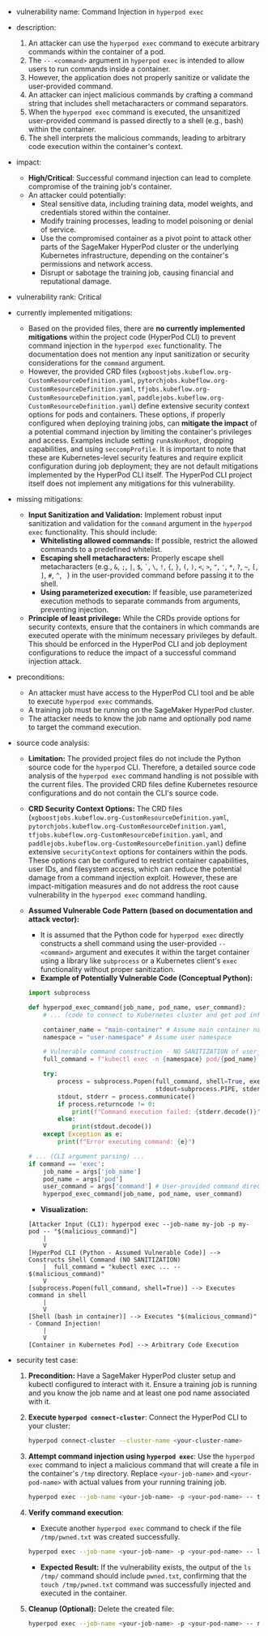 - vulnerability name: Command Injection in `hyperpod exec`
- description:
    1. An attacker can use the `hyperpod exec` command to execute arbitrary commands within the container of a pod.
    2. The `-- <command>` argument in `hyperpod exec` is intended to allow users to run commands inside a container.
    3. However, the application does not properly sanitize or validate the user-provided command.
    4. An attacker can inject malicious commands by crafting a command string that includes shell metacharacters or command separators.
    5. When the `hyperpod exec` command is executed, the unsanitized user-provided command is passed directly to a shell (e.g., bash) within the container.
    6. The shell interprets the malicious commands, leading to arbitrary code execution within the container's context.
- impact:
    - **High/Critical**: Successful command injection can lead to complete compromise of the training job's container.
    - An attacker could potentially:
        - Steal sensitive data, including training data, model weights, and credentials stored within the container.
        - Modify training processes, leading to model poisoning or denial of service.
        - Use the compromised container as a pivot point to attack other parts of the SageMaker HyperPod cluster or the underlying Kubernetes infrastructure, depending on the container's permissions and network access.
        - Disrupt or sabotage the training job, causing financial and reputational damage.
- vulnerability rank: Critical
- currently implemented mitigations:
    - Based on the provided files, there are **no currently implemented mitigations** within the project code (HyperPod CLI) to prevent command injection in the `hyperpod exec` functionality. The documentation does not mention any input sanitization or security considerations for the `command` argument.
    - However, the provided CRD files (`xgboostjobs.kubeflow.org-CustomResourceDefinition.yaml`, `pytorchjobs.kubeflow.org-CustomResourceDefinition.yaml`, `tfjobs.kubeflow.org-CustomResourceDefinition.yaml`, `paddlejobs.kubeflow.org-CustomResourceDefinition.yaml`) define extensive security context options for pods and containers. These options, if properly configured when deploying training jobs, can **mitigate the impact** of a potential command injection by limiting the container's privileges and access. Examples include setting `runAsNonRoot`, dropping capabilities, and using `seccompProfile`. It is important to note that these are Kubernetes-level security features and require explicit configuration during job deployment; they are not default mitigations implemented by the HyperPod CLI itself. The HyperPod CLI project itself does not implement any mitigations for this vulnerability.
- missing mitigations:
    - **Input Sanitization and Validation:** Implement robust input sanitization and validation for the `command` argument in the `hyperpod exec` functionality. This should include:
        - **Whitelisting allowed commands:** If possible, restrict the allowed commands to a predefined whitelist.
        - **Escaping shell metacharacters:** Properly escape shell metacharacters (e.g., `&`, `;`, `|`, `$`, `` ` ``, `\`, `!`, `{`, `}`, `(`, `)`, `<`, `>`, `"`, `'`, `*`, `?`, `~`, `[`, `]`, `#`, `^`, ` `) in the user-provided command before passing it to the shell.
        - **Using parameterized execution:** If feasible, use parameterized execution methods to separate commands from arguments, preventing injection.
    - **Principle of least privilege:** While the CRDs provide options for security contexts, ensure that the containers in which commands are executed operate with the minimum necessary privileges by default. This should be enforced in the HyperPod CLI and job deployment configurations to reduce the impact of a successful command injection attack.
- preconditions:
    - An attacker must have access to the HyperPod CLI tool and be able to execute `hyperpod exec` commands.
    - A training job must be running on the SageMaker HyperPod cluster.
    - The attacker needs to know the job name and optionally pod name to target the command execution.
- source code analysis:
    - **Limitation:** The provided project files do not include the Python source code for the `hyperpod` CLI. Therefore, a detailed source code analysis of the `hyperpod exec` command handling is not possible with the current files. The provided CRD files define Kubernetes resource configurations and do not contain the CLI's source code.
    - **CRD Security Context Options:** The CRD files (`xgboostjobs.kubeflow.org-CustomResourceDefinition.yaml`, `pytorchjobs.kubeflow.org-CustomResourceDefinition.yaml`, `tfjobs.kubeflow.org-CustomResourceDefinition.yaml`, and `paddlejobs.kubeflow.org-CustomResourceDefinition.yaml`) define extensive `securityContext` options for containers within the pods. These options can be configured to restrict container capabilities, user IDs, and filesystem access, which can reduce the potential damage from a command injection exploit. However, these are impact-mitigation measures and do not address the root cause vulnerability in the `hyperpod exec` command handling.
    - **Assumed Vulnerable Code Pattern (based on documentation and attack vector):**
        - It is assumed that the Python code for `hyperpod exec` directly constructs a shell command using the user-provided `-- <command>` argument and executes it within the target container using a library like `subprocess` or a Kubernetes client's `exec` functionality without proper sanitization.
        - **Example of Potentially Vulnerable Code (Conceptual Python):**
        ```python
        import subprocess

        def hyperpod_exec_command(job_name, pod_name, user_command):
            # ... (code to connect to Kubernetes cluster and get pod information) ...

            container_name = "main-container" # Assume main container name
            namespace = "user-namespace" # Assume user namespace

            # Vulnerable command construction - NO SANITIZATION of user_command
            full_command = f"kubectl exec -n {namespace} pod/{pod_name} -c {container_name} -- {user_command}"

            try:
                process = subprocess.Popen(full_command, shell=True, executable='/bin/bash',
                                           stdout=subprocess.PIPE, stderr=subprocess.PIPE)
                stdout, stderr = process.communicate()
                if process.returncode != 0:
                    print(f"Command execution failed: {stderr.decode()}")
                else:
                    print(stdout.decode())
            except Exception as e:
                print(f"Error executing command: {e}")

        # ... (CLI argument parsing) ...
        if command == 'exec':
            job_name = args['job_name']
            pod_name = args['pod']
            user_command = args['command'] # User-provided command directly from CLI
            hyperpod_exec_command(job_name, pod_name, user_command)
        ```
        - **Visualization:**

        ```
        [Attacker Input (CLI): hyperpod exec --job-name my-job -p my-pod -- "$(malicious_command)"]
            |
            V
        [HyperPod CLI (Python - Assumed Vulnerable Code)] --> Constructs Shell Command (NO SANITIZATION)
            |  full_command = "kubectl exec ... -- $(malicious_command)"
            V
        [subprocess.Popen(full_command, shell=True)] --> Executes command in shell
            |
            V
        [Shell (bash in container)] --> Executes "$(malicious_command)" - Command Injection!
            |
            V
        [Container in Kubernetes Pod] --> Arbitrary Code Execution
        ```

- security test case:
    1. **Precondition:** Have a SageMaker HyperPod cluster setup and kubectl configured to interact with it. Ensure a training job is running and you know the job name and at least one pod name associated with it.
    2. **Execute `hyperpod connect-cluster`**: Connect the HyperPod CLI to your cluster:
        ```bash
        hyperpod connect-cluster --cluster-name <your-cluster-name>
        ```
    3. **Attempt command injection using `hyperpod exec`**: Use the `hyperpod exec` command to inject a malicious command that will create a file in the container's `/tmp` directory. Replace `<your-job-name>` and `<your-pod-name>` with actual values from your running training job.
        ```bash
        hyperpod exec --job-name <your-job-name> -p <your-pod-name> -- touch /tmp/pwned.txt
        ```
    4. **Verify command execution**:
        - Execute another `hyperpod exec` command to check if the file `/tmp/pwned.txt` was created successfully.
        ```bash
        hyperpod exec --job-name <your-job-name> -p <your-pod-name> -- ls /tmp/
        ```
        - **Expected Result:** If the vulnerability exists, the output of the `ls /tmp/` command should include `pwned.txt`, confirming that the `touch /tmp/pwned.txt` command was successfully injected and executed in the container.

    5. **Cleanup (Optional):** Delete the created file:
        ```bash
        hyperpod exec --job-name <your-job-name> -p <your-pod-name> -- rm /tmp/pwned.txt
        ```